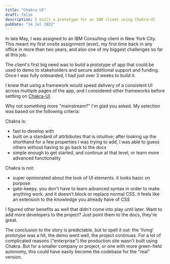 ```yaml
---
title: "Chakra UI"
draft: false
description: I built a prototype for an IBM client using Chakra-UI
pubDate: "14 Jul 2022"
---
```


In late May, I was assigned to an IBM Consulting client in New York City. This meant my first onsite assignment (ever), my first time back in any office in more than two years, and also one of my biggest challenges so far at this job.

The client's first big need was to build a prototype of app that could be used to demo to stakeholders and secure additional support and funding. Once I was fully onboarded, I had just over 3 weeks to build it.

I knew that using a framework would speed delivery of a consistent UI across multiple pages of the app, and I considered other frameworks before settling on <a href="https://chakra-ui.com/">Chakra-UI</a>.

Why not something more "mainstream?" I'm glad you asked. My selection was based on the following criteria:

Chakra is:
- fast to develop with
- built on a standard of attrbibutes that is intuitive; after looking up the shorthand for a few properties I was trying to add, I was able to guess others without having to go back to the docs
- simple enough to get started, and continue at that level, or learn more advanced functionality

Chakra is not:
- super opinionated about the look of UI elements. it looks basic on purpose
- gate-keepy. you don't have to learn advanced syntax in order to make anything work. and it doesn't block or replace normal CSS. it feels like an extension to the knowledge you already have of CSS

I figured other benefits as well that didn't come into play until later. Want to add more developers to the project? Just point them to the docs, they're great.

The conclusion to the story is predictable, but to spell it out: the 'living' prototype was a hit, the demo went well, the project continues. For a lot of complicated reasons ("enterprise") the production site wasn't built using Chakra. But for a smaller company or project, or one with more green-field autonomy, this could have easily become the codebase for the "real" version.

